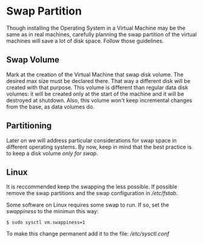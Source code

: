 Swap Partition
==============

Though installing the Operating System in a Virtual Machine may
be the same as in real machines, carefully planning the swap partition of the virtual machines
will save a lot of disk space. Follow those guidelines.


Swap Volume
-----------
Mark at the creation of the Virtual Machine that swap disk volume.
The desired max size must be declared there. That way a different
disk will be created with that purpose. This volume is different
than regular data disk volumes: it will be created only at the start
of the machine and it will be destroyed at shutdown. Also, this
volume won't keep incremental changes from the base, as data volumes do.

Partitioning
------------
Later on we will address particular considerations for swap space
in different operating systems. By now, keep in mind that the best
practice is to keep a disk volume *only for swap*.

Linux
-----

It is reccommended keep the swapping the less possible. If possible
remove the swap partitions and the swap configuration in _/etc/fstab_.

Some software on Linux requires some swap to run. If so, set the
_swappiness_ to the minimun this way:

    $ sudo sysctl vm.swappiness=1

To make this change permanent add it to the file: _/etc/sysctl.conf_
